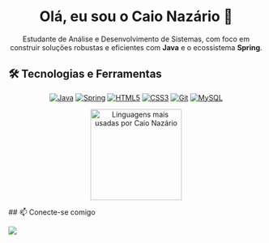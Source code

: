 <h1 align="center">Olá, eu sou o Caio Nazário 👋</h1>
<p align="center">
Estudante de Análise e Desenvolvimento de Sistemas, com foco em construir soluções robustas e eficientes com <strong>Java</strong> e o ecossistema <strong>Spring</strong>.
</p>

## 🛠️ Tecnologias e Ferramentas

<p align="center">
  <a href="https://www.java.com" target="_blank" rel="noreferrer"><img src="https://img.shields.io/badge/Java-ED8B00?style=for-the-badge&logo=openjdk&logoColor=white" alt="Java"></a>
  <a href="https://spring.io/" target="_blank" rel="noreferrer"><img src="https://img.shields.io/badge/Spring-6DB33F?style=for-the-badge&logo=spring&logoColor=white" alt="Spring"></a>
  <a href="https://www.w3.org/html/" target="_blank" rel="noreferrer"><img src="https://img.shields.io/badge/HTML5-E34F26?style=for-the-badge&logo=html5&logoColor=white" alt="HTML5"></a>
  <a href="https://www.w3.org/Style/CSS/" target="_blank" rel="noreferrer"><img src="https://img.shields.io/badge/CSS3-1572B6?style=for-the-badge&logo=css3&logoColor=white" alt="CSS3"></a>
  <a href="https://git-scm.com/" target="_blank" rel="noreferrer"><img src="https://img.shields.io/badge/GIT-E44C30?style=for-the-badge&logo=git&logoColor=white" alt="Git"></a>
  <a href="https://www.mysql.com/" target="_blank" rel="noreferrer"><img src="https://img.shields.io/badge/MySQL-005C84?style=for-the-badge&logo=mysql&logoColor=white" alt="MySQL"></a>
</p>

  <p align="center">
  <img 
    height="180em" 
    src="https://github-readme-stats.vercel.app/api/top-langs/?username=CaioNazario&layout=compact&langs_count=7&theme=tokyonight"
    alt="Linguagens mais usadas por Caio Nazário"
  />
</p>
## 📫 Conecte-se comigo

<p align="left">
<a href="https://www.linkedin.com/in/caionazariobarros?utm_source=share&utm_campaign=share_via&utm_content=profile&utm_medium=android_app" target="_blank"><img src="https://img.shields.io/badge/-LinkedIn-%230077B5?style=for-the-badge&logo=linkedin&logoColor=white" target="_blank"></a>
